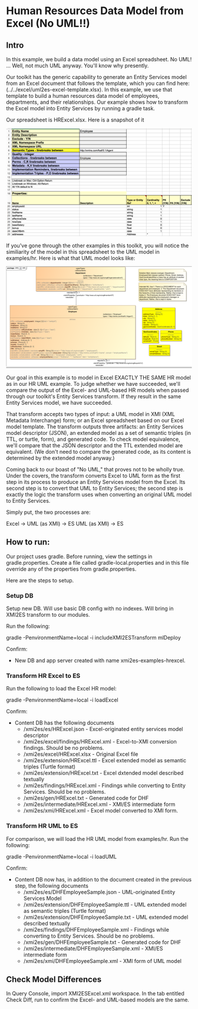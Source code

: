 # Human Resources Data Model from Excel (No UML!!)

## Intro
In this example, we build a data model using an Excel spreadsheet. No UML! ... Well, not much UML anyway. You'll know why presently.

Our toolkit has the generic capability to generate an Entity Services model from an Excel document that follows the template, which you can find here: (../../excel/uml2es-excel-template.xlsx). In this example, we use that template to build a human resources data model of employees, departments, and their relationships. Our example shows how to transform the Excel model into Entity Services by running a gradle task. 

Our spreadsheet is HRExcel.xlsx. Here is a snapshot of it 

![HRExcel](HRExcel.png) 

If you've gone through the other examples in this toolkit, you will notice the similiarity of the model in this spreadsheet to the UML model in examples/hr. Here is what that UML model looks like:

![DHFEmployeeSample](../umlModels/DHFEmployeeSample.png)

Our goal in this example is to model in Excel EXACTLY THE SAME HR model as in our HR UML example. To judge whether we have succeeded, we'll compare the output of the Excel- and UML-based HR models when passed through our toolkit's Entity Services transform. If they result in the same Entity Services model, we have succeeded.

That transform accepts two types of input: a UML model in XMI (XML Metadata Interchange) form; or an Excel spreadsheet based on our Excel model template. The transform outputs three artifacts: an Entity Services model descriptor (JSON), an extended model as a set of semantic triples (in TTL, or turtle, form), and generated code. To check model equivalence, we'll compare that the JSON descriptor and the TTL extended model are equivalent. (We don't need to compare the generated code, as its content is determined by the extended model anyway.)

Coming back to our boast of "No UML," that proves not to be wholly true. Under the covers, the transform converts Excel to UML form as the first step in its process to produce an Entity Services model from the Excel. Its second step is to convert that UML to Entity Services; the second step is exactly the logic the transform uses when converting an original UML model to Entity Services. 

Simply put, the two processes are:

Excel -> UML (as XMI) -> ES
UML (as XMI) -> ES


## How to run:

Our project uses gradle. Before running, view the settings in gradle.properties. Create a file called gradle-local.properties and in this file override any of the properties from gradle.properties.

Here are the steps to setup.

### Setup DB
Setup new DB. Will use basic DB config with no indexes. Will bring in XMI2ES transform to our modules.

Run the following:

gradle -PenvironmentName=local -i includeXMI2ESTransform mlDeploy

Confirm:
- New DB and app server created with name xmi2es-examples-hrexcel.

### Transform HR Excel to ES

Run the following to load the Excel HR model:

gradle -PenvironmentName=local -i loadExcel

Confirm:
- Content DB has the following documents
	* /xmi2es/es/HRExcel.json - Excel-originated entity services model descriptor
	* /xmi2es/excel/findings/HRExcel.xml - Excel-to-XMI conversion findings. Should be no problems.
	* /xmi2es/excel/HRExcel.xlsx - Original Excel file
	* /xmi2es/extension/HRExcel.ttl - Excel extended model as semantic triples (Turtle format)
	* /xmi2es/extension/HRExcel.txt - Excel dxtended model described textually
	* /xmi2es/findings/HRExcel.xml - Findings while converting to Entity Services. Should be no problems.
	* /xmi2es/gen/HRExcel.txt - Generated code for DHF
	* /xmi2es/intermediate/HRExcel.xml - XMI/ES intermediate form
	* /xmi2es/xmi/HRExcel.xml - Excel model converted to XMI form.

### Transform HR UML to ES

For comparison, we will load the HR UML model from examples/hr. Run the following:

gradle -PenvironmentName=local -i loadUML

Confirm:
- Content DB now has, in addition to the document created in the previous step, the following documents
	* /xmi2es/es/DHFEmployeeSample.json	 - UML-originated Entity Services Model
	* /xmi2es/extension/DHFEmployeeSample.ttl - UML extended model as semantic triples (Turtle format)
	* /xmi2es/extension/DHFEmployeeSample.txt - UML extended model described textually
	* /xmi2es/findings/DHFEmployeeSample.xml - Findings while converting to Entity Services. Should be no problems.
	* /xmi2es/gen/DHFEmployeeSample.txt - Generated code for DHF
	* /xmi2es/intermediate/DHFEmployeeSample.xml - XMI/ES intermediate form
	* /xmi2es/xmi/DHFEmployeeSample.xml - XMI form of UML model

## Check Model Differences
In Query Console, import XMI2ESExcel.xml workspace. In the tab entitled Check Diff, run to confirm the Excel- and UML-based models are the same.

